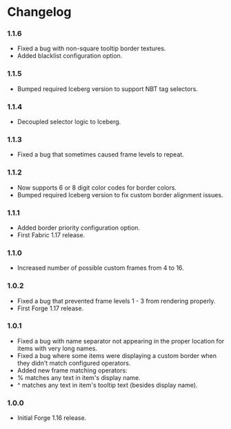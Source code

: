 # Changelog

### 1.1.6
- Fixed a bug with non-square tooltip border textures.
- Added blacklist configuration option.

### 1.1.5
- Bumped required Iceberg version to support NBT tag selectors.

### 1.1.4
- Decoupled selector logic to Iceberg.

### 1.1.3
- Fixed a bug that sometimes caused frame levels to repeat.

### 1.1.2
- Now supports 6 or 8 digit color codes for border colors.
- Bumped required Iceberg version to fix custom border alignment issues.

### 1.1.1
- Added border priority configuration option.
- First Fabric 1.17 release.

### 1.1.0
- Increased number of possible custom frames from 4 to 16.

### 1.0.2
- Fixed a bug that prevented frame levels 1 - 3 from rendering properly.
- First Forge 1.17 release.

### 1.0.1
- Fixed a bug with name separator not appearing in the proper location for items with very long names.
- Fixed a bug where some items were displaying a custom border when they didn't match configured operators.
- Added new frame matching operators:
-   % matches any text in item's display name.
-   ^ matches any text in item's tooltip text (besides display name).

### 1.0.0
- Initial Forge 1.16 release.